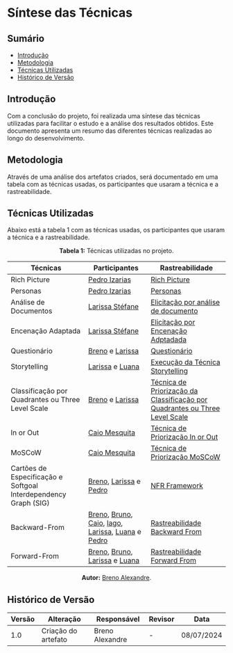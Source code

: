 # Síntese das Técnicas


## Sumário

- [Introdução](#Introdução)
- [Metodologia](#Metodologia)
- [Técnicas Utilizadas](#Técnicas-Utilizadas)
- [Histórico de Versão](#Histórico-de-Versão)


## Introdução

Com a conclusão do projeto, foi realizada uma síntese das técnicas utilizadas para facilitar o estudo e a análise dos resultados obtidos. Este documento apresenta um resumo das diferentes técnicas realizadas ao longo do desenvolvimento.


## Metodologia

Através de uma análise dos artefatos criados, será documentado em uma tabela com as técnicas usadas, os participantes que usaram a técnica e a rastreabilidade.


## Técnicas Utilizadas

Abaixo está a tabela 1 com as técnicas usadas, os participantes que usaram a técnica e a rastreabilidade.

<center>

<b>Tabela 1:</b> Técnicas utilizadas no projeto.

| Técnicas | Participantes | Rastreabilidade |
| - | - | - |
| Rich Picture | [Pedro Izarias](https://github.com/Izarias) | [Rich Picture](/planejamento/rich_picture) |
| Personas | [Pedro Izarias](https://github.com/Izarias) | [Personas](/Elicitacao/Personas/TodasPersonas) |
| Análise de Documentos | [Larissa Stéfane](https://github.com/SkywalkerSupreme) | [Elicitação por análise de documento](/Elicitacao/TecnicasElicitacao/Execucao/AnaliseDocumentos) |
| Encenação Adaptada | [Larissa Stéfane](https://github.com/SkywalkerSupreme) | [Elicitação por Encenação Adptadada](/Elicitacao/TecnicasElicitacao/Execucao/EncenacaoAdaptada) |
| Questionário | [Breno](https://github.com/brenoalexandre0) e [Larissa](https://github.com/SkywalkerSupreme) | [Questionário](/Elicitacao/TecnicasElicitacao/Execucao/Questionários/Questionario) |
| Storytelling | [Larissa](https://github.com/SkywalkerSupreme) e [Luana](https://github.com/LuaMedeiros) | [Execução da Técnica Storytelling](/Elicitacao/TecnicasElicitacao/Execucao/Storytelling/Storytelling) |
| Classificação por Quadrantes ou Three Level Scale | [Breno](https://github.com/brenoalexandre0) e [Larissa](https://github.com/SkywalkerSupreme) | [Técnica de Priorização da Classificação por Quadrantes ou Three Level Scale](/Elicitacao/Priorizacao/Execucao/QuadranteTresNiveis) |
| In or Out | [Caio Mesquita](https://github.com/caiomesvie) | [Técnica de Priorização In or Out](/Elicitacao/Priorizacao/Execucao/InOrOut) |
| MoSCoW | [Caio Mesquita](https://github.com/caiomesvie) | [Técnica de Priorização MoSCoW](/Elicitacao/Priorizacao/Execucao/MoSCoW) |
| Cartões de Especificação e Softgoal Interdependency Graph (SIG) | [Breno](https://github.com/brenoalexandre0), [Larissa](https://github.com/SkywalkerSupreme) e [Pedro](https://github.com/Izarias) | [NFR Framework](/modelagemAgil/NFR) |
| Backward-From | [Breno](https://github.com/brenoalexandre0), [Bruno](https://github.com/brunocva), [Caio](https://github.com/caiomesvie), [Iago](https://github.com/Paxxaglia), [Larissa](https://github.com/SkywalkerSupreme), [Luana](https://github.com/LuaMedeiros) e [Pedro](https://github.com/Izarias) | [Rastreabilidade Backward From](/posRastreabilidade/backwardFrom) |
| Forward-From | [Breno](https://github.com/brenoalexandre0), [Bruno](https://github.com/brunocva), [Larissa](https://github.com/SkywalkerSupreme) e [Luana](https://github.com/LuaMedeiros) | [Rastreabilidade Forward From](/posRastreabilidade/forwardFrom) |

<b>Autor:</b> <a href="https://github.com/brenoalexandre0/">Breno Alexandre</a>.

</center>


## Histórico de Versão

| Versão | Alteração | Responsável | Revisor | Data |
| - | - | - | - | - |
| 1.0 | Criação do artefato | Breno Alexandre | - | 08/07/2024 |
